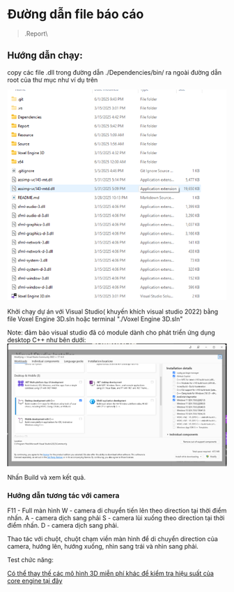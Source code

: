 # Đường dẫn file báo cáo

> .Report\

## Hướng dẫn chạy:

copy các file .dll trong đường dẫn ./Dependencies/bin/ ra ngoài đường dẫn root của thư mục như ví dụ trên

![](Resource/Pictures/demo.png)

Khởi chạy dự án với Visual Studio( khuyến khích visual studio 2022) bằng file Voxel Engine 3D.sln hoặc terminal "./Voxel Engine 3D.sln"

Note: đảm bảo visual studio đã có module dành cho phát triển ứng dụng desktop C++ như bên dưới:
![](Resource/Pictures/visualinstaller.png)

Nhấn Build và xem kết quả.

### Hướng dẫn tương tác với camera

F11 - Full màn hình
W - camera di chuyển tiến lên theo direction tại thời điểm nhấn.
A - camera dịch sang phải
S - camera lùi xuống theo direction tại thời điểm nhấn.
D - camera dịch sang phải.

Thao tác với chuột, chuột chạm viền màn hình để di chuyển direction của camera, hướng lên, hướng xuống, nhìn sang trái và nhìn sang phải.


Test chức năng:


[Có thể thay thế các mô hình 3D miễn phí khác để kiểm tra hiệu suất của core engine tại đây](https://sketchfab.com/feed)
